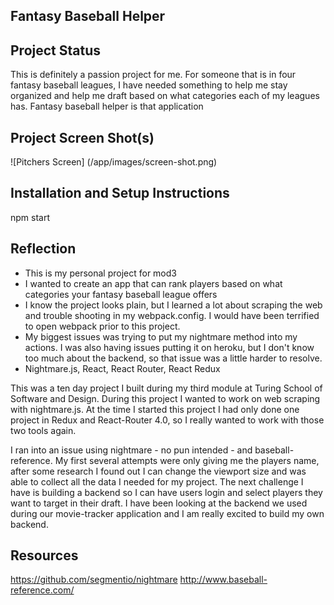 
## Fantasy Baseball Helper
## Project Status
  This is definitely a passion project for me. For someone that is in four fantasy baseball leagues, I have needed something to help me stay organized and help me draft based on what categories each of my leagues has. Fantasy baseball helper is that application
## Project Screen Shot(s)   
![Pitchers Screen] (/app/images/screen-shot.png)
## Installation and Setup Instructions
npm start  
## Reflection
  - This is my personal project for mod3
  - I wanted to create an app that can rank players based on what categories your fantasy baseball league offers
  - I know the project looks plain, but I learned a lot about scraping the web and trouble shooting in my webpack.config. I       would have been terrified to open webpack prior to this project.
  - My biggest issues was trying to put my nightmare method into my actions. I was also having issues putting it on heroku,       but I don't know too much about the backend, so that issue was a little harder to resolve.
  - Nightmare.js, React, React Router, React Redux

This was a ten day project I built during my third module at Turing School of Software and Design. During this project I wanted to work on web scraping with nightmare.js. At the time I started this project I had only done one project in Redux and React-Router 4.0, so I really wanted to work with those two tools again.

I ran into an issue using nightmare - no pun intended - and baseball-reference. My first several attempts were only giving me the players name, after some research I found out I can change the viewport size and was able to collect all the data I needed for my project. The next challenge I have is building a backend so I can have users login and select players they want to target in their draft. I have been looking at the backend we used during our movie-tracker application and I am really excited to build my own backend.

## Resources
https://github.com/segmentio/nightmare
http://www.baseball-reference.com/
